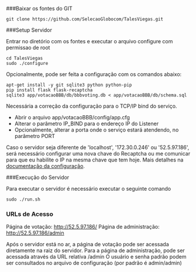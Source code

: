 ###Baixar os fontes do GIT
```
git clone https://github.com/SelecaoGlobocom/TalesViegas.git
```

###Setup Servidor

Entrar no diretório com os fontes e executar o arquivo configure com permissao de root
```
cd TalesViegas
sudo ./configure
```
Opcionalmente, pode ser feita a configuração com os comandos abaixo:

```
apt-get install -y git sqlite3 python python-pip
pip install flask flask-recaptcha
sqlite3 app/votacaoBBB/db/bbbvoting.db < app/votacaoBBB/db/schema.sql
```

Necessária a correção da configuração para o TCP/IP bind do serviço.
* Abrir o arquivo app/votacaoBBB/config/app.cfg
* Alterar o parâmetro IP_BIND para o endereço IP do Listener
* Opcionalmente, alterar a porta onde o serviço estará atendendo, no parâmetro PORT

Caso o servidor seja diferente de 'localhost', '172.30.0.246' ou '52.5.97.186', será necessário configurar uma nova chave do Recaptcha ou me comunicar para que eu habilite o IP na mesma chave que tem hoje. Mais detalhes na [documentação da configuração](app/votacaoBBB/config).

###Execução do Servidor

Para executar o servidor é necessário executar o seguinte comando

```
sudo ./run.sh
```

### URLs de Acesso

Página de votação: http://52.5.97.186/
Página de administração: http://52.5.97.186/admin

Após o servidor está no ar, a página de votação pode ser acessada diretamente na raiz do servidor.
Para a página de administração, pode ser acessada através da URL relativa /admin
O usuário e senha padrão podem ser consultados no arquivo de configuração (por padrão é admin/admin)
